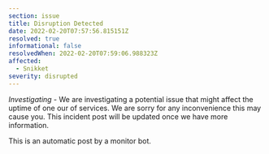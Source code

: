 ```yaml
---
section: issue
title: Disruption Detected
date: 2022-02-20T07:57:56.815151Z
resolved: true
informational: false
resolvedWhen: 2022-02-20T07:59:06.988323Z
affected:
  - Snikket
severity: disrupted
---
```

*Investigating* - We are investigating a potential issue that might affect the uptime of one our of services. We are sorry for any inconvenience this may cause you. This incident post will be updated once we have more information.

This is an automatic post by a monitor bot.
        